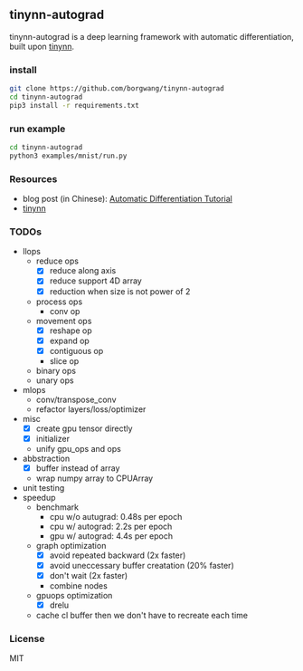 ## tinynn-autograd

tinynn-autograd is a deep learning framework with automatic differentiation, built upon [tinynn](https://github.com/borgwang/tinynn).


### install

```bash
git clone https://github.com/borgwang/tinynn-autograd
cd tinynn-autograd
pip3 install -r requirements.txt
```

### run example

```bash
cd tinynn-autograd
python3 examples/mnist/run.py
```

### Resources

- blog post (in Chinese): [Automatic Differentiation Tutorial](https://borgwang.github.io/dl/2019/09/15/autograd.html)
- [tinynn](https://github.com/borgwang/tinynn)


### TODOs

- llops
  - reduce ops
    - [x] reduce along axis
    - [x] reduce support 4D array
    - [x] reduction when size is not power of 2
  - process ops
    - conv op
  - movement ops
    - [x] reshape op
    - [x] expand op
    - [x] contiguous op
    - slice op
  - binary ops
  - unary ops
- mlops
  - conv/transpose_conv
  - refactor layers/loss/optimizer
- misc
  - [x] create gpu tensor directly
  - [x] initializer
  - unify gpu_ops and ops
- abbstraction
  - [x] buffer instead of array
  - wrap numpy array to CPUArray
- unit testing
- speedup
  - benchmark
    - cpu w/o autugrad: 0.48s per epoch
    - cpu w/ autograd: 2.2s per epoch
    - gpu w/ autograd: 4.4s per epoch
  - graph optimization
    - [x] avoid repeated backward (2x faster)
    - [x] avoid uneccessary buffer creatation (20% faster)
    - [x] don't wait (2x faster)
    - combine nodes
  - gpuops optimization
    - [x] drelu
  - cache cl buffer then we don't have to recreate each time

### License

MIT

